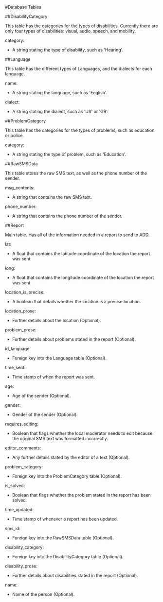 
#Database Tables

##DisabilityCategory

This table has the categories for the types of disabilities. Currently there are only four types of disabilities: visual, audio, speech, and mobility.

category:
- A string stating the type of disability, such as 'Hearing'.

##Language

This table has the different types of Languages, and the dialects for each language.

name:
- A string stating the language, such as 'English'.

dialect:
- A string stating the dialect, such as 'US' or 'GB'.

##ProblemCategory

This table has the categories for the types of problems, such as education or police.

category:
- A string stating the type of problem, such as 'Education'.

##RawSMSData

This table stores the raw SMS text, as well as the phone number of the sender.

msg_contents:
- A string that contains the raw SMS text.

phone_number:
- A string that contains the phone number of the sender.

##Report

Main table. Has all of the information needed in a report to send to ADD.

lat:
- A float that contains the latitude coordinate of the location the report was sent.

long:
- A float that contains the longitude coordinate of the location the report was sent.

location_is_precise:
- A boolean that details whether the location is a precise location.

location_prose:
- Further details about the location (Optional).

problem_prose:
- Further details about problems stated in the report (Optional).

id_language:
- Foreign key into the Language table (Optional).

time_sent:
- Time stamp of when the report was sent.

age:
- Age of the sender (Optional).

gender:
- Gender of the sender (Optional).

requires_editing:
- Boolean that flags whether the local moderator needs to edit because the original SMS text was formatted incorrectly.

editor_comments:
- Any further details stated by the editor of a text (Optional).

problem_category:
- Foreign key into the ProblemCategory table (Optional).

is_solved:
- Boolean that flags whether the problem stated in the report has been solved.

time_updated:
- Time stamp of whenever a report has been updated.

sms_id:
- Foreign key into the RawSMSData table (Optional).

disability_category:
- Foreign key into the DisabilityCategory table (Optional).

disability_prose:
- Further details about disabilities stated in the report (Optional).

name:
- Name of the person (Optional).
